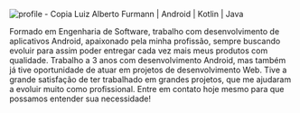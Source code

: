 ![profile - Copia](https://github.com/LuizFurmann/furmannSoft/assets/72764480/40e0709b-9d75-4b33-bcf6-25ac7523760c) Luiz Alberto Furmann | Android | Kotlin | Java

Formado em Engenharia de Software, trabalho com desenvolvimento de aplicativos Android, apaixonado pela minha profissão,
sempre buscando evoluir para assim poder entregar cada vez mais meus produtos com qualidade.
Trabalho a 3 anos com desenvolvimento Android, mas também já tive oportunidade de atuar em projetos de desenvolvimento Web.
Tive a grande satisfação de ter trabalhado em grandes projetos, que me ajudaram a evoluir muito como profissional.
Entre em contato hoje mesmo para que possamos entender sua necessidade!
